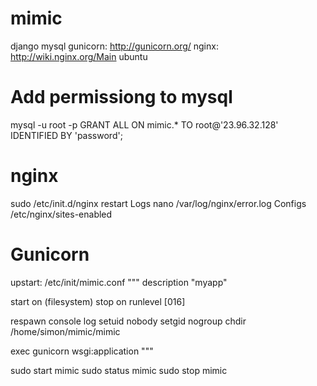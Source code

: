 mimic
=====

django
mysql
gunicorn: http://gunicorn.org/
nginx: http://wiki.nginx.org/Main
ubuntu

# Add permissiong to mysql
mysql -u root -p
GRANT ALL ON mimic.* TO root@'23.96.32.128' IDENTIFIED BY 'password';

# nginx
sudo /etc/init.d/nginx restart
Logs
nano /var/log/nginx/error.log
Configs
/etc/nginx/sites-enabled

# Gunicorn
upstart:
/etc/init/mimic.conf
"""
description "myapp"

start on (filesystem)
stop on runlevel [016]

respawn
console log
setuid nobody
setgid nogroup
chdir /home/simon/mimic/mimic

exec gunicorn wsgi:application
"""

sudo start mimic
sudo status mimic
sudo stop mimic
